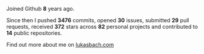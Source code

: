 Joined Github **8** years ago.

Since then I pushed **3476** commits, opened **30** issues, submitted **29** pull requests, received **372** stars across **82** personal projects and contributed to **14** public repositories.

Find out more about me on [lukasbach.com](https://lukasbach.com)
